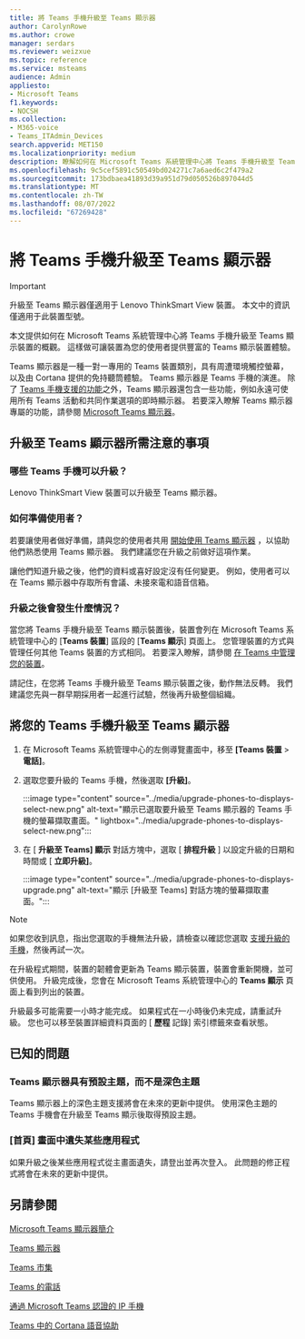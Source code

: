 ```yaml
---
title: 將 Teams 手機升級至 Teams 顯示器
author: CarolynRowe
ms.author: crowe
manager: serdars
ms.reviewer: weizxue
ms.topic: reference
ms.service: msteams
audience: Admin
appliesto:
- Microsoft Teams
f1.keywords:
- NOCSH
ms.collection:
- M365-voice
- Teams_ITAdmin_Devices
search.appverid: MET150
ms.localizationpriority: medium
description: 瞭解如何在 Microsoft Teams 系統管理中心將 Teams 手機升級至 Teams 顯示器。
ms.openlocfilehash: 9c5cef5891c50549bd024271c7a6aed6c2f479a2
ms.sourcegitcommit: 173bdbaea41893d39a951d79d050526b897044d5
ms.translationtype: MT
ms.contentlocale: zh-TW
ms.lasthandoff: 08/07/2022
ms.locfileid: "67269428"
---
```

# <a name="upgrade-teams-phones-to-teams-displays"></a>將 Teams 手機升級至 Teams 顯示器

> [!IMPORTANT]
> 升級至 Teams 顯示器僅適用于 Lenovo ThinkSmart View 裝置。 本文中的資訊僅適用于此裝置型號。  

本文提供如何在 Microsoft Teams 系統管理中心將 Teams 手機升級至 Teams 顯示裝置的概觀。 這樣做可讓裝置為您的使用者提供豐富的 Teams 顯示裝置體驗。

Teams 顯示器是一種一對一專用的 Teams 裝置類別，具有周遭環境觸控螢幕，以及由 Cortana 提供的免持聽筒體驗。 Teams 顯示器是 Teams 手機的演進。 除了 [Teams 手機支援的功能](phones-for-teams.md#features-supported-by-teams-phones)之外，Teams 顯示器還包含一些功能，例如永遠可使用所有 Teams 活動和共同作業選項的即時顯示器。 若要深入瞭解 Teams 顯示器專屬的功能，請參閱 [Microsoft Teams 顯示器](teams-displays.md)。

## <a name="what-you-need-to-know-about-upgrading-to-teams-displays"></a>升級至 Teams 顯示器所需注意的事項

### <a name="which-teams-phones-can-be-upgraded"></a>哪些 Teams 手機可以升級？

Lenovo ThinkSmart View 裝置可以升級至 Teams 顯示器。

### <a name="how-can-i-prepare-users"></a>如何準備使用者？

若要讓使用者做好準備，請與您的使用者共用 [開始使用 Teams 顯示器](https://support.microsoft.com/office/get-started-with-teams-displays-ff299825-7f13-4528-96c2-1d3437e6d4e6) ，以協助他們熟悉使用 Teams 顯示器。 我們建議您在升級之前做好這項作業。

讓他們知道升級之後，他們的資料或喜好設定沒有任何變更。 例如，使用者可以在 Teams 顯示器中存取所有會議、未接來電和語音信箱。 

### <a name="what-happens-after-the-upgrade"></a>升級之後會發生什麼情況？

當您將 Teams 手機升級至 Teams 顯示裝置後，裝置會列在 Microsoft Teams 系統管理中心的 [**Teams 裝置**] 區段的 [**Teams 顯示**] 頁面上。 您管理裝置的方式與管理任何其他 Teams 裝置的方式相同。 若要深入瞭解，請參閱 [在 Teams 中管理您的裝置](device-management.md)。

請記住，在您將 Teams 手機升級至 Teams 顯示裝置之後，動作無法反轉。 我們建議您先與一群早期採用者一起進行試驗，然後再升級整個組織。 

## <a name="upgrade-your-teams-phones-to-teams-displays"></a>將您的 Teams 手機升級至 Teams 顯示器

1. 在 Microsoft Teams 系統管理中心的左側導覽畫面中，移至 **[Teams 裝置**  >  **電話]**。
2. 選取您要升級的 Teams 手機，然後選取 **[升級]**。

    :::image type="content" source="../media/upgrade-phones-to-displays-select-new.png" alt-text="顯示已選取要升級至 Teams 顯示器的 Teams 手機的螢幕擷取畫面。" lightbox="../media/upgrade-phones-to-displays-select-new.png":::

3. 在 [ **升級至 Teams] 顯示** 對話方塊中，選取 [ **排程升級** ] 以設定升級的日期和時間或 [ **立即升級]**。

    :::image type="content" source="../media/upgrade-phones-to-displays-upgrade.png" alt-text="顯示 [升級至 Teams] 對話方塊的螢幕擷取畫面。":::

> [!NOTE]
> 如果您收到訊息，指出您選取的手機無法升級，請檢查以確認您選取 [支援升級的手機](#which-teams-phones-can-be-upgraded)，然後再試一次。

在升級程式期間，裝置的韌體會更新為 Teams 顯示裝置，裝置會重新開機，並可供使用。 升級完成後，您會在 Microsoft Teams 系統管理中心的 **Teams 顯示** 頁面上看到列出的裝置。

升級最多可能需要一小時才能完成。 如果程式在一小時後仍未完成，請重試升級。 您也可以移至裝置詳細資料頁面的 [ **歷程** 記錄] 索引標籤來查看狀態。

## <a name="known-issues"></a>已知的問題

### <a name="teams-displays-have-the-default-theme-instead-of-the-dark-theme"></a>Teams 顯示器具有預設主題，而不是深色主題

Teams 顯示器上的深色主題支援將會在未來的更新中提供。 使用深色主題的 Teams 手機會在升級至 Teams 顯示後取得預設主題。

### <a name="some-apps-are-missing-from-the-home-screen"></a>[首頁] 畫面中遺失某些應用程式

如果升級之後某些應用程式從主畫面遺失，請登出並再次登入。 此問題的修正程式將會在未來的更新中提供。

## <a name="see-also"></a>另請參閱

[Microsoft Teams 顯示器簡介](https://techcommunity.microsoft.com/t5/microsoft-teams-blog/introducing-microsoft-teams-displays/ba-p/1505437)

[Teams 顯示器](teams-displays.md)

[Teams 市集](https://office.com/teamsdevices)

[Teams 的電話](phones-for-teams.md)

[通過 Microsoft Teams 認證的 IP 手機](teams-ip-phones.md)

[Teams 中的 Cortana 語音協助](../cortana-in-teams.md)
